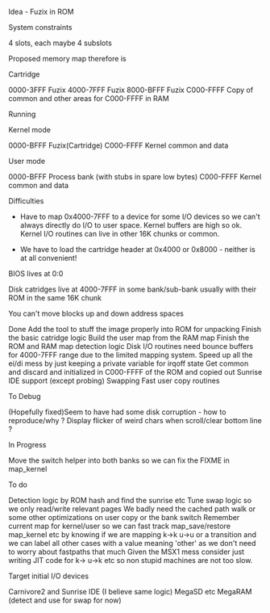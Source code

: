 Idea - Fuzix in ROM


System constraints

4 slots, each maybe 4 subslots

Proposed memory map therefore is

Cartridge

0000-3FFF	Fuzix
4000-7FFF	Fuzix
8000-BFFF	Fuzix
C000-FFFF	Copy of common and other areas for C000-FFFF in RAM

Running

Kernel mode

0000-BFFF	Fuzix(Cartridge)
C000-FFFF	Kernel common and data

User mode

0000-BFFF	Process bank (with stubs in spare low bytes)
C000-FFFF	Kernel common and data

Difficulties
- Have to map 0x4000-7FFF to a device for some I/O devices so we can't
  always directly do I/O to user space. Kernel buffers are high so ok.
  Kernel I/O routines can live in other 16K chunks or common.

- We have to load the cartridge header at 0x4000 or 0x8000 - neither is at
  all convenient!

BIOS lives at 0:0

Disk catridges live at 4000-7FFF in some bank/sub-bank usually with their
ROM in the same 16K chunk

You can't move blocks up and down address spaces

Done
Add the tool to stuff the image properly into ROM for unpacking
Finish the basic catridge logic
Build the user map from the RAM map
Finish the ROM and RAM map detection logic
Disk I/O routines need bounce buffers for 4000-7FFF range due to the
limited mapping system.
Speed up all the ei/di mess by just keeping a private variable for irqoff
state
Get common and discard and initialized in C000-FFFF of the ROM and copied
out
Sunrise IDE support (except probing)
Swapping
Fast user copy routines

To Debug

(Hopefully fixed)Seem to have had some disk corruption - how to reproduce/why ?
Display flicker of weird chars when scroll/clear bottom line ?

In Progress

Move the switch helper into both banks so we can fix the FIXME in map_kernel

To do

Detection logic by ROM hash and find the sunrise etc
Tune swap logic so we only read/write relevant pages
We badly need the cached path walk or some other optimizations on user copy
or the bank switch
Remember current map for kernel/user so we can fast track map_save/restore
map_kernel etc by knowing if we are mapping k->k u->u or a transition and
we can label all other cases with a value meaning 'other' as we don't need
to worry about fastpaths that much
Given the MSX1 mess consider just writing JIT code for k-> u->k etc so non
stupid machines are not too slow.

Target initial I/O devices

Carnivore2 and Sunrise IDE (I believe same logic)
MegaSD etc
MegaRAM (detect and use for swap for now)
